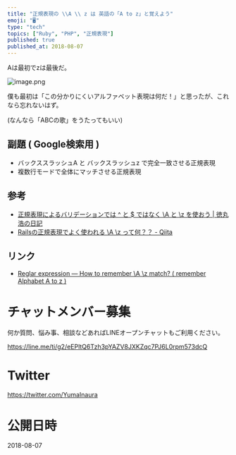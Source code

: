 ```yaml
---
title: "正規表現の \\A \\ z は 英語の「A to z」と覚えよう"
emoji: "🖥"
type: "tech"
topics: ["Ruby", "PHP", "正規表現"]
published: true
published_at: 2018-08-07
---
```


Aは最初でzは最後だ。

![image.png](https://qiita-image-store.s3.amazonaws.com/0/89618/f4c3d365-54ed-3dc9-49c0-222d20b33bfd.png)

僕も最初は「この分かりにくいアルファベット表現は何だ！」と思ったが、これなら忘れないはず。

(なんなら「ABCの歌」をうたってもいい)

## 副題 ( Google検索用 )

- バックススラッシュA と バックスラッシュz で完全一致させる正規表現
- 複数行モードで全体にマッチさせる正規表現

## 参考

- [正規表現によるバリデーションでは ^ と $ ではなく \A と \z を使おう | 徳丸浩の日記](https://blog.tokumaru.org/2014/03/z.html)
- [Railsの正規表現でよく使われる \A \z って何？？ - Qiita](https://qiita.com/jnchito/items/ea7832df6f64a9034872)

## リンク

- [Reglar expression — How to remember \A \z match? ( remember Alphabet A to z )](https://gist.github.com/YumaInaura/e6b8237045b1ac38d7fc62a4ad86edbf)








<!-- Update From Qiita API -->

# チャットメンバー募集


何か質問、悩み事、相談などあればLINEオープンチャットもご利用ください。

https://line.me/ti/g2/eEPltQ6Tzh3pYAZV8JXKZqc7PJ6L0rpm573dcQ





# Twitter


https://twitter.com/YumaInaura


<!-- Update From Qiita API -->



# 公開日時

2018-08-07
